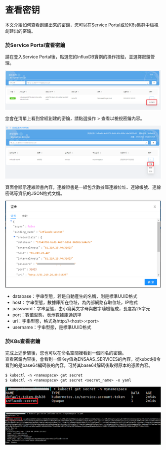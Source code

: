 # 查看密钥

本文介紹如何查看創建出來的密鑰，您可以在Service Portal或於K8s集群中檢視創建出的密鑰。

### 於Service Portal查看密鑰

請在登入Service Portal後，點選您的InfluxDB實例的操作按鈕，並選擇密鑰管理。

![Secret](./images/secret1.PNG)

您會在清單上看到曾經創建的密鑰，請點選操作 > 查看以檢視密鑰內容。

![Secret](./images/secret4.PNG)

頁面會顯示連線證書內容，連線證書是一組包含數據庫連線位址、連線帳號、連線密碼等資訊的JSON格式文檔。

![Secret](./images/secret5.PNG)

 * database：字串型態，若是自動產生的名稱，則是標準UUID格式
 * host：字串型態，數據庫所在位址，為內部網路存取位址，IP格式
 * password：字串型態，由小寫英文字母與數字隨機組成，長度為25字元
 * port：數值型態，表示數據庫通訊埠
 * uri：字串型態，格式為http://\<host\>:\<port\>
 * username：字串型態，是標準UUID格式

### 於K8s查看密鑰

完成上述步驟後，您也可以在命名空間裡看到一個同名的密鑰。<br>
查看密鑰內容後，會看到一個Key值為ENSAAS_SERVICES的內容，從kubctl指令看到的是base64編碼後的內容，可將其base64解碼後取得原本的憑證內容。

```shell
$ kubectl -n <namespace> get secret
$ kubectl -n <namespace> get secret <secret_name> -o yaml
```

![Secret](./images/secret6.PNG)

![Secret](./images/secret7.PNG)
